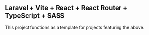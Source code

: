 ## Laravel + Vite + React + React Router + TypeScript + SASS

This project functions as a template for projects featuring the above.
